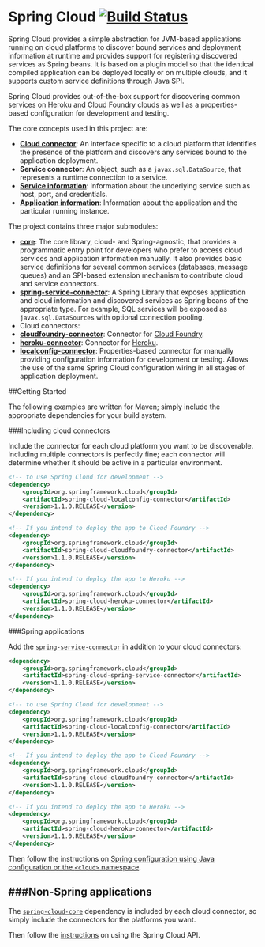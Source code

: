 # Spring Cloud [![Build Status](https://build.spring.io/plugins/servlet/buildStatusImage/CLOUD-NIGHTLY "Optional title")](https://build.spring.io/browse/CLOUD-NIGHTLY)

Spring Cloud provides a simple abstraction for JVM-based applications running on cloud platforms
to discover bound services and deployment information at runtime and provides support for registering
discovered services as Spring beans. It is based on a plugin model so that the identical
compiled application can be deployed locally or on multiple clouds, and it supports custom service
definitions through Java SPI.

Spring Cloud provides out-of-the-box support for discovering common services on Heroku and
Cloud Foundry clouds as well as a properties-based configuration for development and testing.

The core concepts used in this project are:

- [**Cloud connector**](./spring-cloud-core/src/main/java/org/springframework/cloud/CloudConnector.java):
  An interface specific to a cloud platform that identifies the presence of the platform and
  discovers any services bound to the application deployment.
- **Service connector**: An object, such as a `javax.sql.DataSource`, that represents a runtime
  connection to a service.
- [**Service information**](./spring-cloud-core/src/main/java/org/springframework/cloud/service/ServiceInfo.java):
  Information about the underlying service such as host, port, and credentials.
- [**Application information**](./spring-cloud-core/src/main/java/org/springframework/cloud/app/ApplicationInstanceInfo.java):
  Information about the application and the particular running instance.

The project contains three major submodules:

- **[core](spring-cloud-core)**: The core library, cloud- and Spring-agnostic, that provides
  a programmatic entry point for developers who prefer to access cloud services and application
  information manually. It also provides basic service definitions for several common services
  (databases, message queues) and an SPI-based extension mechanism to contribute
  cloud and service connectors.
- **[spring-service-connector](spring-cloud-spring-service-connector)**: A Spring Library that
  exposes application and cloud information and discovered services as Spring beans of the
  appropriate type. For example, SQL services will be exposed as `javax.sql.DataSource`s with
  optional connection pooling.
- Cloud connectors:
 - **[cloudfoundry-connector](spring-cloud-cloudfoundry-connector)**: Connector for [Cloud Foundry](http://cloudfoundry.org).
 - **[heroku-connector](spring-cloud-heroku-connector)**: Connector for [Heroku](https://www.heroku.com).
 - **[localconfig-connector](spring-cloud-localconfig-connector)**: Properties-based connector for
   manually providing configuration information for development or testing. Allows the use of the
   same Spring Cloud configuration wiring in all stages of application deployment.

##Getting Started

The following examples are written for Maven; simply include the appropriate dependencies for
your build system.

###Including cloud connectors

Include the connector for each cloud platform you want to be discoverable. Including multiple
connectors is perfectly fine; each connector will determine whether it should be active in a
particular environment.

````xml
<!-- to use Spring Cloud for development -->
<dependency>
    <groupId>org.springframework.cloud</groupId>
    <artifactId>spring-cloud-localconfig-connector</artifactId>
    <version>1.1.0.RELEASE</version>
</dependency>

<!-- If you intend to deploy the app to Cloud Foundry -->
<dependency>
    <groupId>org.springframework.cloud</groupId>
    <artifactId>spring-cloud-cloudfoundry-connector</artifactId>
    <version>1.1.0.RELEASE</version>
</dependency>

<!-- If you intend to deploy the app to Heroku -->
<dependency>
	<groupId>org.springframework.cloud</groupId>
	<artifactId>spring-cloud-heroku-connector</artifactId>
	<version>1.1.0.RELEASE</version>
</dependency>
````

###Spring applications

Add the [`spring-service-connector`](spring-cloud-spring-service-connector) in
addition to your cloud connectors:

````xml
<dependency>
	<groupId>org.springframework.cloud</groupId>
	<artifactId>spring-cloud-spring-service-connector</artifactId>
	<version>1.1.0.RELEASE</version>
</dependency>

<!-- to use Spring Cloud for development -->
<dependency>
    <groupId>org.springframework.cloud</groupId>
    <artifactId>spring-cloud-localconfig-connector</artifactId>
    <version>1.1.0.RELEASE</version>
</dependency>

<!-- If you intend to deploy the app to Cloud Foundry -->
<dependency>
    <groupId>org.springframework.cloud</groupId>
    <artifactId>spring-cloud-cloudfoundry-connector</artifactId>
    <version>1.1.0.RELEASE</version>
</dependency>

<!-- If you intend to deploy the app to Heroku -->
<dependency>
	<groupId>org.springframework.cloud</groupId>
	<artifactId>spring-cloud-heroku-connector</artifactId>
	<version>1.1.0.RELEASE</version>
</dependency>
````

Then follow the instructions on [Spring configuration using Java configuration or
the `<cloud>` namespace](spring-cloud-spring-service-connector).

###Non-Spring applications
---------------
The [`spring-cloud-core`](core) dependency is included by each cloud connector,
so simply include the connectors for the platforms you want.

Then follow the [instructions](spring-cloud-core) on using the Spring Cloud API.